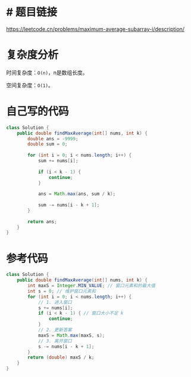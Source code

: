# # 题目链接

https://leetcode.cn/problems/maximum-average-subarray-i/description/

# 复杂度分析

时间复杂度：``O(n)``，n是数组长度。

空间复杂度：``O(1)``。

# 自己写的代码

```java
class Solution {
    public double findMaxAverage(int[] nums, int k) {
        double ans = -9999;
        double sum = 0;
        
        for (int i = 0; i < nums.length; i++) {
        	sum += nums[i];
        	
        	if (i < k - 1) {
        		continue;
        	}
        	
        	ans = Math.max(ans, sum / k);
        	
        	sum -= nums[i - k + 1];
        }
        
        return ans;
    }
}
```

# 参考代码

```java
class Solution {
    public double findMaxAverage(int[] nums, int k) {
        int maxS = Integer.MIN_VALUE; // 窗口元素和的最大值
        int s = 0; // 维护窗口元素和
        for (int i = 0; i < nums.length; i++) {
            // 1. 进入窗口
            s += nums[i];
            if (i < k - 1) { // 窗口大小不足 k
                continue;
            }
            // 2. 更新答案
            maxS = Math.max(maxS, s);
            // 3. 离开窗口
            s -= nums[i - k + 1];
        }
        return (double) maxS / k;
    }
}
```